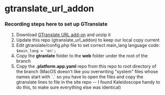 # gtranslate_url_addon
<h3>Recording steps here to set up GTranslate</h3>

<ol style="margin-left:1em;">
    <li>Download <a href="http://gtranslate.net/downloads/gtranslate_url_addon.zip">GTranslate URL add-on</a> and unzip it</li>
    <li>Update this repo (gtranslate_url_addon) to keep our local copy current</li>
    <li>Edit gtranslate/config.php file to set correct main_lang language code: <code>$main_lang = 'en';</code></li>
    <li>Copy the <strong>gtranlate</strong> folder to the <strong>web</strong> folder under the root of the branch</li>
    <li>Copy the <strong>.platform.app.yaml</strong> repo from this repo to root directory of the branch (MacOS doesn't like you overwriting "system" files whose names start with `.` so you have to open the files and copy the gtranslate lines to file in the site repo -- I found Kaleidoscope handy to do this, to make sure everything else was identical)</li>
</ol>
